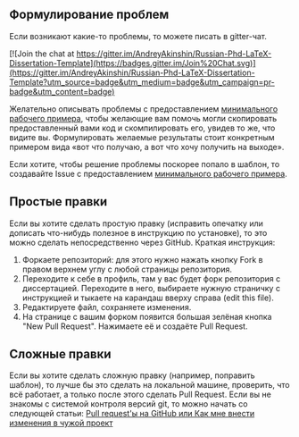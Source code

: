 ## Формулирование проблем
Если возникают какие-то проблемы, то можете писать в gitter-чат.

[![Join the chat at https://gitter.im/AndreyAkinshin/Russian-Phd-LaTeX-Dissertation-Template](https://badges.gitter.im/Join%20Chat.svg)](https://gitter.im/AndreyAkinshin/Russian-Phd-LaTeX-Dissertation-Template?utm_source=badge&utm_medium=badge&utm_campaign=pr-badge&utm_content=badge)

Желательно описывать проблемы с предоставлением [минимального рабочего примера](http://meta.tex.stackexchange.com/questions/228/ive-just-been-asked-to-write-a-minimal-example-what-is-that "Producing a concise Minimal Working Example"), чтобы желающие вам помочь могли скопировать предоставленный вами код и скомпилировать его, увидев то же, что видите вы. Формулировать желаемые результаты стоит конкретным примером вида «вот что получаю, а вот что хочу получить на выходе».

Если хотите, чтобы решение проблемы поскорее попало в шаблон, то создавайте Issue с предоставлением [минимального рабочего примера](http://meta.tex.stackexchange.com/questions/228/ive-just-been-asked-to-write-a-minimal-example-what-is-that "Producing a concise Minimal Working Example").

## Простые правки

Если вы хотите сделать простую правку (исправить опечатку или дописать что-нибудь полезное в инструкцию по установке), то это можно сделать непосредственно через GitHub. Краткая инструкция:

1. Форкаете репозиторий: для этого нужно нажать кнопку Fork в правом верхнем углу с любой страницы репозитория.
2. Переходите к себе в профиль, там у вас будет форк репозитория с диссертацией. Переходите в него, выбираете нужную страничку с инструкцией и тыкаете на карандаш вверху справа (edit this file).
3. Редактируете файл, сохраняете изменения.
4. На странице с вашим форком появится большая зелёная кнопка "New Pull Request". Нажимаете её и создаёте Pull Request.

## Сложные правки

Если вы хотите сделать сложную правку (например, поправить шаблон), то лучше бы это сделать на локальной машине, проверить, что всё работает, а только после этого сделать Pull Request. Если вы не знакомы с системой контроля версий git, то можно начать со следующей статьи: [Pull request'ы на GitHub или Как мне внести изменения в чужой проект](http://habrahabr.ru/post/125999/)
